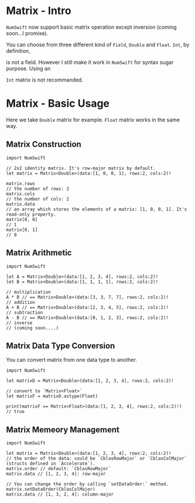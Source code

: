 # Matrix - Intro

`NumSwift` now support basic matrix operation except inversion (coming soon...I promise).

You can choose from three different kind of `Field`, `Double` and `Float`. `Int`, by definition, 

is not a field. However I still make it work in `NumSwift` for syntax sugar purpose. Using an 

`Int` matrix is not recommanded.

# Matrix - Basic Usage

Here we take `Double` matrix for example. `Float` matrix works in the same way.

## Matrix Construction

```{swift}
import NumSwift

// 2x2 identity matrix. It's row-major matrix by default.
let matrix = Matrix<Double>(data:[1, 0, 0, 1], rows:2, cols:2)!

matrix.rows 
// the number of rows: 2
matrix.cols 
// the number of cols: 2
matrix.data
// an array which stores the elements of a matrix: [1, 0, 0, 1]. It's read-only property.
matrix[0, 0]
// 1
matrix[0, 1]
// 0
```

## Matrix Arithmetic

```{swift}
import NumSwift

let A = Matrix<Double>(data:[1, 2, 3, 4], rows:2, cols:2)!
let B = Matrix<Double>(data:[1, 1, 1, 1], rows:2, cols:2)!

// multiplication
A * B // == Matrix<Double>(data:[3, 3, 7, 7], rows:2, cols:2)!
// addition
A + B // == Matrix<Double>(data:[2, 3, 4, 5], rows:2, cols:2)!
// subtraction
A - B // == Matrix<Double>(data:[0, 1, 2, 3], rows:2, cols:2)!
// inverse
// (coming soon....)
```

## Matrix Data Type Conversion

You can convert matrix from one data type to another.

```{swift}
import NumSwift

let matrixD = Matrix<Double>(data:[1, 2, 3, 4], rows:2, cols:2)!

// convert to `Matrix<Float>`
let matrixF = matrixD.astype(Float)

print(matrixF == Matrix<Float>(data:[1, 2, 3, 4], rows:2, cols:2)!)
// true
```

## Matrix Memeory Management

```{swift}
import NumSwift

let matrix = Matrix<Double>(data:[1, 2, 3, 4], rows:2, cols:2)!
// the order of the data: could be `CblasRowMajor` or `CblasColMajor` (structs defined in `Accelerate`).
matrix.order // default: `CblasRowMajor`
matrix.data // [1, 2, 3, 4]: row-major

// You can change the order by calling `setDataOrder:` method.
matrix.setDataOrder(CblasColMajor)
matrix.data // [1, 3, 2, 4]: column-major
```
